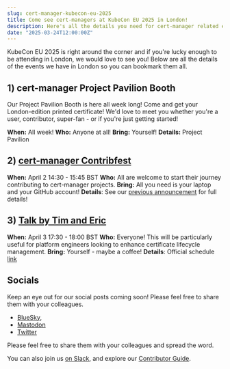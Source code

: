 ```yaml
---
slug: cert-manager-kubecon-eu-2025
title: Come see cert-managers at KubeCon EU 2025 in London!
description: Here's all the details you need for cert-manager related events at KubecCon EU 2025.
date: "2025-03-24T12:00:00Z"
---
```


KubeCon EU 2025 is right around the corner and if you're lucky enough to be attending in London, we would love to see you!
Below are all the details of the events we have in London so you can bookmark them all.

## 1) cert-manager Project Pavilion Booth 

Our Project Pavilion Booth is here all week long!
Come and get your London-edition printed certificate!
We'd love to meet you whether you're a user, contributor, super-fan - or if you're just getting started!

**When:** All week!
**Who:** Anyone at all!
**Bring:** Yourself!
**Details:** Project Pavilion

## 2) [cert-manager Contribfest](https://sched.co/1tcxb)

**When:** April 2 14:30 - 15:45 BST
**Who:** All are welcome to start their journey contributing to cert-manager projects.
**Bring:** All you need is your laptop and your GitHub account!
**Details**: See our [previous announcement](./2025-03-11-contribfest-kubecon-eu-2025.md) for full details!

## 3) [Talk by Tim and Eric](https://sched.co/1td0e) 

**When:** April 3 17:30 - 18:00 BST
**Who:** Everyone! This will be particularly useful for platform engineers looking to enhance certificate lifecycle management.
**Bring:** Yourself - maybe a coffee!
**Details**: Official schedule [link](https://sched.co/1td0e)

## Socials

Keep an eye out for our social posts coming soon! 
Please feel free to share them with your colleagues.

- [BlueSky](https://bsky.app/profile/cert-manager.bsky.social),
- [Mastodon](https://infosec.exchange/@CertManager)
- [Twitter](https://twitter.com/certmanager)

Please feel free to share them with your colleagues and spread the word.

You can also join us [on Slack](https://cert-manager.io/docs/contributing/#slack), and explore our [Contributor Guide](https://cert-manager.io/docs/contributing/).
